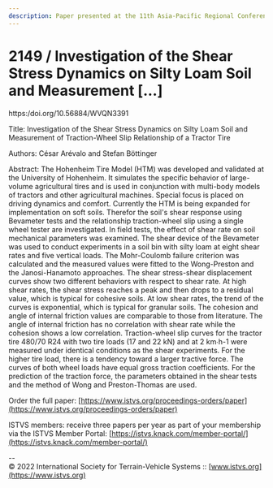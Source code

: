 ```yaml
---
description: Paper presented at the 11th Asia-Pacific Regional Conference of the ISTVS
---
```


# 2149 / Investigation of the Shear Stress Dynamics on Silty Loam Soil and Measurement \[...]

https:/doi.org/10.56884/WVQN3391

Title: Investigation of the Shear Stress Dynamics on Silty Loam Soil and Measurement of Traction-Wheel Slip Relationship of a Tractor Tire

Authors: César Arévalo and Stefan Böttinger

Abstract: The Hohenheim Tire Model (HTM) was developed and validated at the University of Hohenheim. It simulates the specific behavior of large-volume agricultural tires and is used in conjunction with multi-body models of tractors and other agricultural machines. Special focus is placed on driving dynamics and comfort. Currently the HTM is being expanded for implementation on soft soils. Therefor the soil's shear response using Bevameter tests and the relationship traction-wheel slip using a single wheel tester are investigated. In field tests, the effect of shear rate on soil mechanical parameters was examined. The shear device of the Bevameter was used to conduct experiments in a soil bin with silty loam at eight shear rates and five vertical loads. The Mohr-Coulomb failure criterion was calculated and the measured values were fitted to the Wong-Preston and the Janosi-Hanamoto approaches. The shear stress-shear displacement curves show two different behaviors with respect to shear rate. At high shear rates, the shear stress reaches a peak and then drops to a residual value, which is typical for cohesive soils. At low shear rates, the trend of the curves is exponential, which is typical for granular soils. The cohesion and angle of internal friction values are comparable to those from literature. The angle of internal friction has no correlation with shear rate while the cohesion shows a low correlation. Traction-wheel slip curves for the tractor tire 480/70 R24 with two tire loads (17 and 22 kN) and at 2 km∙h-1 were measured under identical conditions as the shear experiments. For the higher tire load, there is a tendency toward a larger tractive force. The curves of both wheel loads have equal gross traction coefficients. For the prediction of the traction force, the parameters obtained in the shear tests and the method of Wong and Preston-Thomas are used.



Order the full paper: [https://www.istvs.org/proceedings-orders/paper](https://www.istvs.org/proceedings-orders/paper)

ISTVS members: receive three papers per year as part of your membership via the ISTVS Member Portal: [https://istvs.knack.com/member-portal/](https://istvs.knack.com/member-portal/)



\--\
© 2022 International Society for Terrain-Vehicle Systems :: [www.istvs.org](https://www.istvs.org)
